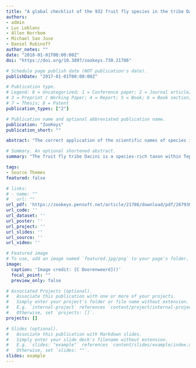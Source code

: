 ```yaml
---
title: "A global checklist of the 932 fruit fly species in the tribe Dacini (Diptera, Tephritidae)"
authors:
- admin
- Luc Leblanc
- Allen Norrbom
- Michael San Jose
- Daniel Rubinoff
author_notes: ""
date: "2018-01-01T00:00:00Z"
doi: "https://doi.org/10.3897/zookeys.730.21786"

# Schedule page publish date (NOT publication's date).
publishDate: "2017-01-01T00:00:00Z"

# Publication type.
# Legend: 0 = Uncategorized; 1 = Conference paper; 2 = Journal article;
# 3 = Preprint / Working Paper; 4 = Report; 5 = Book; 6 = Book section;
# 7 = Thesis; 8 = Patent
publication_types: ["2"]

# Publication name and optional abbreviated publication name.
publication: "ZooKeys"
publication_short: ""

abstract: "The correct application of the scientific names of species is neither easy nor trivial. Mistakes can lead to the wrong interpretation of research results or, when pest species are involved, inappropriate regulations and limits on trade, and possibly quarantine failures that permit the invasion of new pest species. Names are particularly challenging to manage when groups of organisms encompass a large number of species, when different workers employ different philosophical views, or when species are in a state of taxonomic flux. The fruit fly tribe Dacini is a species-rich taxon within Tephritidae and contains around a fifth of all known species in the family. About 10% of the 932 currently recognized species are pests of commercial fruits and vegetables, precipitating quarantines and trade embargos. Authoritative species lists consist largely of scattered regional treatments and outdated online resources. The checklist presented here is the first global overview of valid species names for the Dacini in almost two decades, and includes new lure records. By publishing this list both in paper and digitally, we aim to provide a resource for those studying fruit flies as well as researchers studying components of their impact on agriculture. The list is largely a consolidation of previous works, but following the results from recent phylogenetic work, we transfer one subgenus and eight species to different genera: members of the Bactrocera subgenus Javadacus Hardy, considered to belong to the Zeugodacus group of subgenera, are transferred to genus Zeugodacus; Bactrocera pseudocucurbitae White, 1999, stat. rev., is transferred back to Bactrocera from Zeugodacus; Zeugodacus arisanicus Shiraki, 1933, stat. rev., is transferred back to Zeugodacus from Bactrocera; and Z. brevipunctatus (David & Hancock, 2017), comb. n.; Z. javanensis (Perkins, 1938), comb. n.; Z. montanus (Hardy, 1983), comb. n.; Z. papuaensis (Malloch, 1939), comb. n.; Z. scutellarius (Bezzi, 1916), comb. n.; Z. semisurstyli (Drew & Romig, 2013), comb. n.; and Z. trilineatus (Hardy, 1955), comb. n. are transferred from Bactrocera to Zeugodacus."

# Summary. An optional shortened abstract.
summary: "The fruit fly tribe Dacini is a species-rich taxon within Tephritidae and contains around a fifth of all known species in the family. The checklist presented here is the first global overview of valid species names for the Dacini in almost two decades, and includes new lure records."

tags:
- Source Themes
featured: false

# links:
# - name: ""
#   url: ""
url_pdf: 'https://zookeys.pensoft.net/article/21786/download/pdf/287930'
url_code: ''
url_dataset: ''
url_poster: ''
url_project: ''
url_slides: ''
url_source: ''
url_video: ''

# Featured image
# To use, add an image named `featured.jpg/png` to your page's folder. 
image:
  caption: 'Image credit: [C Doorenweerd]()'
  focal_point: ""
  preview_only: false

# Associated Projects (optional).
#   Associate this publication with one or more of your projects.
#   Simply enter your project's folder or file name without extension.
#   E.g. `internal-project` references `content/project/internal-project/index.md`.
#   Otherwise, set `projects: []`.
projects: []

# Slides (optional).
#   Associate this publication with Markdown slides.
#   Simply enter your slide deck's filename without extension.
#   E.g. `slides: "example"` references `content/slides/example/index.md`.
#   Otherwise, set `slides: ""`.
slides: example
---
```

